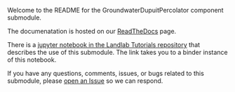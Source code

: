 Welcome to the README for the GroundwaterDupuitPercolator component submodule.

The documenatation is hosted on our [ReadTheDocs]() page.

There is a [jupyter notebook in the Landlab Tutorials repository](https://mybinder.org/v2/gh/landlab/tutorials/release?filepath=groundwater%2Fgroundwater_flow.ipynb) that describes the use of this submodule. The link takes you to a binder instance of this notebook.

If you have any questions, comments, issues, or bugs related to this submodule, please [open an Issue](https://github.com/landlab/landlab/issues/new) so we can respond.

